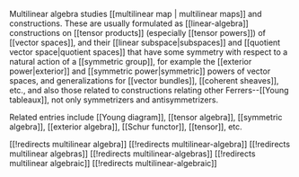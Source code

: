 
Multilinear algebra studies [[multilinear map | multilinear maps]] and constructions.  These are usually formulated as [[linear-algebra]] constructions on [[tensor products]] (especially [[tensor powers]]) of [[vector spaces]], and their [[linear subspace|subspaces]] and [[quotient vector space|quotient spaces]] that have some symmetry with respect to a natural action of a [[symmetric group]], for example the [[exterior power|exterior]] and [[symmetric power|symmetric]] powers of vector spaces, and generalizations for [[vector bundles]], [[coherent sheaves]], etc., and also those related to constructions relating other Ferrers--[[Young tableaux]], not only symmetrizers and antisymmetrizers.

Related entries include [[Young diagram]], [[tensor algebra]], [[symmetric algebra]], [[exterior algebra]], [[Schur functor]], [[tensor]], etc.


[[!redirects multilinear algebra]]
[[!redirects multilinear-algebra]]
[[!redirects multilinear algebras]]
[[!redirects multilinear-algebras]]
[[!redirects multilinear algebraic]]
[[!redirects multilinear-algebraic]]
